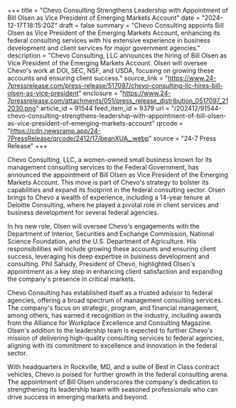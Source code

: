 +++
title = "Chevo Consulting Strengthens Leadership with Appointment of Bill Olsen as Vice President of Emerging Markets Account"
date = "2024-12-17T18:15:20Z"
draft = false
summary = "Chevo Consulting appoints Bill Olsen as Vice President of the Emerging Markets Account, enhancing its federal consulting services with his extensive experience in business development and client services for major government agencies."
description = "Chevo Consulting, LLC announces the hiring of Bill Olsen as Vice President of the Emerging Markets Account. Olsen will oversee Chevo's work at DOI, SEC, NSF, and USDA, focusing on growing these accounts and ensuring client success."
source_link = "https://www.24-7pressrelease.com/press-release/517097/chevo-consulting-llc-hires-bill-olsen-as-vice-president"
enclosure = "https://www.24-7pressrelease.com/attachments/051/press_release_distribution_0517097_212030.png"
article_id = 91544
feed_item_id = 9379
url = "/202412/91544-chevo-consulting-strengthens-leadership-with-appointment-of-bill-olsen-as-vice-president-of-emerging-markets-account"
qrcode = "https://cdn.newsramp.app/24-7PressRelease/qrcode/2412/17/beanXUA_.webp"
source = "24-7 Press Release"
+++

<p>Chevo Consulting, LLC, a women-owned small business known for its management consulting services to the Federal Government, has announced the appointment of Bill Olsen as Vice President of the Emerging Markets Account. This move is part of Chevo's strategy to bolster its capabilities and expand its footprint in the federal consulting sector. Olsen brings to Chevo a wealth of experience, including a 14-year tenure at Deloitte Consulting, where he played a pivotal role in client services and business development for several federal agencies.</p><p>In his new role, Olsen will oversee Chevo's engagements with the Department of Interior, Securities and Exchange Commission, National Science Foundation, and the U.S. Department of Agriculture. His responsibilities will include growing these accounts and ensuring client success, leveraging his deep expertise in business development and consulting. Phil Sahady, President of Chevo, highlighted Olsen's appointment as a key step in enhancing client satisfaction and expanding the company's presence in critical markets.</p><p>Chevo Consulting has established itself as a trusted advisor to federal agencies, offering a broad spectrum of management consulting services. The company's focus on strategic, program, and financial management, among others, has earned it recognition in the industry, including awards from the Alliance for Workplace Excellence and Consulting Magazine. Olsen's addition to the leadership team is expected to further Chevo's mission of delivering high-quality consulting services to federal agencies, aligning with its commitment to excellence and innovation in the federal sector.</p><p>With headquarters in Rockville, MD, and a suite of Best in Class contract vehicles, Chevo is poised for further growth in the federal consulting arena. The appointment of Bill Olsen underscores the company's dedication to strengthening its leadership team with seasoned professionals who can drive success in emerging markets and beyond.</p>